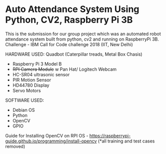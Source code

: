 # Auto Attendance System Using Python, CV2, Raspberry Pi 3B

This is the submission for our group project which was an automated robot attendance system built from python, cv2 and running on RaspberryPi 3B. Challenge - IBM Call for Code challenge 2018 (IIT, New Delhi)

HARDWARE USED:
Quadbot (Caterpillar treads, Metal Box Chasis)
- Raspberry Pi 3 Model B
- ~~RPI Camera Module~~ w Pan Hat/ Logitech Webcam
- HC-SR04 ultrasonic sensor
- PIR Motion Sensor
- HD44780 Display
- Servo Motors

SOFTWARE USED:
- Debian OS
- Python
- OpenCV
- GPIO

Guide for Installing OpenCV on RPI OS - https://raspberrypi-guide.github.io/programming/install-opencv
(*all training and test cases removed)
